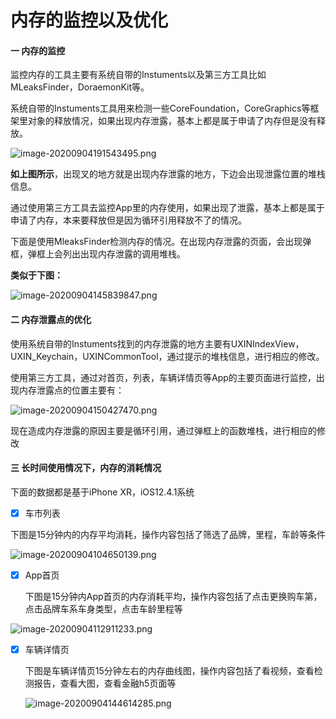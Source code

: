 # 内存的监控以及优化

#### 一   内存的监控

监控内存的工具主要有系统自带的Instuments以及第三方工具比如MLeaksFinder，DoraemonKit等。

系统自带的Instuments工具用来检测一些CoreFoundation，CoreGraphics等框架里对象的释放情况，如果出现内存泄露，基本上都是属于申请了内存但是没有释放。



![image-20200904191543495.png](http://ww1.sinaimg.cn/large/005AAk6Sly1gjk1rtd15cj31ba0negsh.jpg)

**如上图所示**，出现叉的地方就是出现内存泄露的地方，下边会出现泄露位置的堆栈信息。



通过使用第三方工具去监控App里的内存使用，如果出现了泄露，基本上都是属于申请了内存，本来要释放但是因为循环引用释放不了的情况。

下面是使用MleaksFinder检测内存的情况。在出现内存泄露的页面，会出现弹框，弹框上会列出出现内存泄露的调用堆栈。

**类似于下图：**

![image-20200904145839847.png](http://ww1.sinaimg.cn/large/005AAk6Sly1gjk1t5aabrj30s61c2tme.jpg)



#### 二  内存泄露点的优化

使用系统自带的Instuments找到的内存泄露的地方主要有UXINIndexView，UXIN_Keychain，UXINCommonTool，通过提示的堆栈信息，进行相应的修改。



使用第三方工具，通过对首页，列表，车辆详情页等App的主要页面进行监控，出现内存泄露点的位置主要有：

![image-20200904150427470.png](http://ww1.sinaimg.cn/large/005AAk6Sly1gjk1u03hjhj30fa0eijsp.jpg)

现在造成内存泄露的原因主要是循环引用，通过弹框上的函数堆栈，进行相应的修改



#### 三  长时间使用情况下，内存的消耗情况

下面的数据都是基于iPhone XR，iOS12.4.1系统



- [x] 车市列表

下图是15分钟内的内存平均消耗，操作内容包括了筛选了品牌，里程，车龄等条件

![image-20200904104650139.png](http://ww1.sinaimg.cn/large/005AAk6Sly1gjk1xkz9vrj31ks100gu5.jpg)

- [x] App首页

  下图是15分钟内App首页的内存消耗平均，操作内容包括了点击更换购车第，点击品牌车系车身类型，点击车龄里程等

![image-20200904112911233.png](http://ww1.sinaimg.cn/large/005AAk6Sly1gjk1y73s83j31ku11ajzl.jpg)

- [x] 车辆详情页

  下图是车辆详情页15分钟左右的内存曲线图，操作内容包括了看视频，查看检测报告，查看大图，查看金融h5页面等

  ![image-20200904144614285.png](http://ww1.sinaimg.cn/large/005AAk6Sly1gjk1yzmoj1j31ko0zwqbp.jpg)



